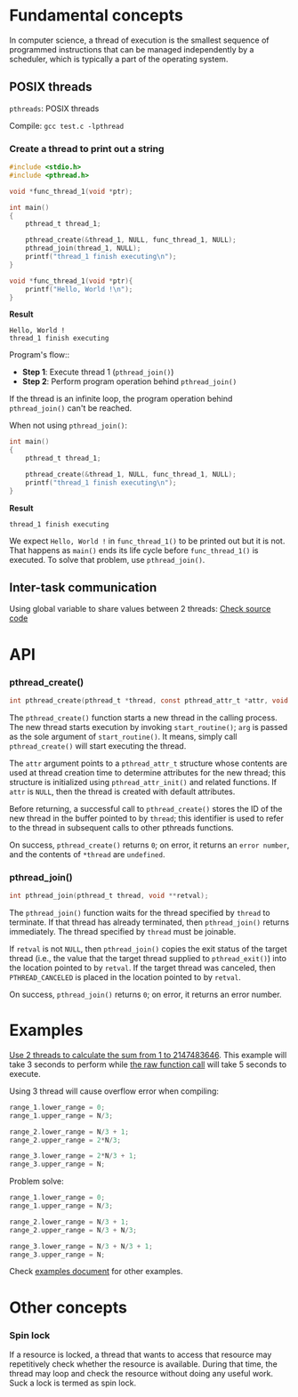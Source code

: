 # Fundamental concepts

In computer science, a thread of execution is the smallest sequence of programmed instructions that can be managed independently by a scheduler, which is typically a part of the operating system.

## POSIX threads

``pthreads``: POSIX threads

Compile: ``gcc test.c -lpthread``

### Create a thread to print out a string

```c
#include <stdio.h>
#include <pthread.h>

void *func_thread_1(void *ptr);

int main()
{  
	pthread_t thread_1;

	pthread_create(&thread_1, NULL, func_thread_1, NULL);
	pthread_join(thread_1, NULL);
	printf("thread_1 finish executing\n");
}

void *func_thread_1(void *ptr){
	printf("Hello, World !\n");
}
```

**Result**

```
Hello, World !
thread_1 finish executing
```

Program's flow::

* **Step 1**: Execute thread 1 (``pthread_join()``)
* **Step 2**: Perform program operation behind ``pthread_join()``

If the thread is an infinite loop, the program operation behind ``pthread_join()`` can't be reached.

When not using ``pthread_join()``:

```c
int main()
{  
	pthread_t thread_1;

	pthread_create(&thread_1, NULL, func_thread_1, NULL);
	printf("thread_1 finish executing\n");
}
```

**Result**

```
thread_1 finish executing
```

We expect ``Hello, World !`` in ``func_thread_1()`` to be printed out but it is not. That happens as ``main()`` ends its life cycle before ``func_thread_1()`` is executed. To solve that problem, use ``pthread_join()``.

## Inter-task communication

Using global variable to share values between 2 threads: [Check source code](https://github.com/TranPhucVinh/C/blob/master/Physical%20layer/Thread/Examples.md#using-global-variable-to-share-values-between-2-threads)

# API

### pthread_create()

```c
int pthread_create(pthread_t *thread, const pthread_attr_t *attr, void *(*start_routine) (void *), void *arg);
```

The ``pthread_create()`` function starts a new thread in the calling process. The new thread starts execution by invoking ``start_routine()``; ``arg`` is passed as the sole argument of ``start_routine()``. It means, simply call ``pthread_create()`` will start executing the thread.

The ``attr`` argument points to a ``pthread_attr_t`` structure whose contents are used at thread creation time to determine attributes for the new thread; this structure is initialized using ``pthread_attr_init()`` and related functions. If ``attr`` is ``NULL``, then the thread is created with default attributes.

Before returning, a successful call to ``pthread_create()`` stores the ID of the new thread in the buffer pointed to by ``thread``; this identifier is used to refer to the thread in subsequent calls to other pthreads functions.

On success, ``pthread_create()`` returns ``0``; on error, it returns an ``error number``, and the contents of ``*thread`` are ``undefined``.

### pthread_join()

```c
int pthread_join(pthread_t thread, void **retval);
```

The ``pthread_join()`` function waits for the thread specified by ``thread`` to terminate. If that thread has already terminated, then ``pthread_join()`` returns immediately. The thread specified by ``thread`` must be joinable.

If ``retval`` is not ``NULL``, then ``pthread_join()`` copies the exit status  of the target thread (i.e., the value that the target thread supplied to ``pthread_exit()``) into the location pointed to by ``retval``.  If the target thread was canceled, then ``PTHREAD_CANCELED`` is placed in the location pointed to by ``retval``.

On success, ``pthread_join()`` returns ``0``; on error, it returns an error number.

# Examples

[Use 2 threads to calculate the sum from 1 to 2147483646](https://github.com/TranPhucVinh/C/blob/master/Physical%20layer/Thread/sum_from_1_to_n.c). This example will take 3 seconds to perform while [the raw function call](https://github.com/TranPhucVinh/C/blob/master/Introduction/Examples/sum_from_1_to_n.c) will take 5 seconds to execute.

Using 3 thread will cause overflow error when compiling:

```c
range_1.lower_range = 0;
range_1.upper_range = N/3;

range_2.lower_range = N/3 + 1;
range_2.upper_range = 2*N/3;

range_3.lower_range = 2*N/3 + 1;
range_3.upper_range = N;
```

Problem solve: 

```c
range_1.lower_range = 0;
range_1.upper_range = N/3;

range_2.lower_range = N/3 + 1;
range_2.upper_range = N/3 + N/3;

range_3.lower_range = N/3 + N/3 + 1;
range_3.upper_range = N;
```

Check [examples document](Examples.md) for other examples.

# Other concepts

### Spin lock

If a resource is locked, a thread that wants to access that resource may repetitively check whether the resource is available. During that time, the thread may loop and check the resource without doing any useful work. Suck a lock is termed as spin lock.
